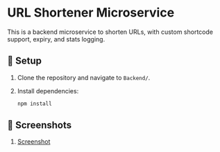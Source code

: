 # URL Shortener Microservice

This is a backend microservice to shorten URLs, with custom shortcode support, expiry, and stats logging.

## 🔧 Setup

1. Clone the repository and navigate to `Backend/`.
2. Install dependencies:

   ```bash
   npm install

## 📸 Screenshots

1. [Screenshot]([https://drive.google.com/file/d/FILE_ID_1/view?usp=sharing](https://drive.google.com/drive/folders/1fD3N6zg-oIh3tyB_oDdPNRggDU_JFij6?usp=drive_link))
